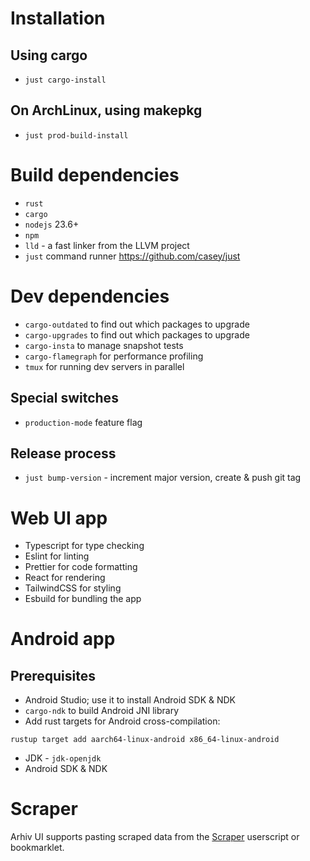 # Installation

## Using cargo
* `just cargo-install`

## On ArchLinux, using makepkg
* `just prod-build-install`

# Build dependencies
* `rust`
* `cargo`
* `nodejs` 23.6+
* `npm`
* `lld` - a fast linker from the LLVM project
* `just` command runner https://github.com/casey/just

# Dev dependencies
* `cargo-outdated` to find out which packages to upgrade
* `cargo-upgrades` to find out which packages to upgrade
* `cargo-insta` to manage snapshot tests
* `cargo-flamegraph` for performance profiling
* `tmux` for running dev servers in parallel

## Special switches
* `production-mode` feature flag

## Release process
* `just bump-version` - increment major version, create & push git tag

# Web UI app
* Typescript for type checking
* Eslint for linting
* Prettier for code formatting
* React for rendering
* TailwindCSS for styling
* Esbuild for bundling the app

# Android app

## Prerequisites
* Android Studio; use it to install Android SDK & NDK
* `cargo-ndk` to build Android JNI library
* Add rust targets for Android cross-compilation:
```
rustup target add aarch64-linux-android x86_64-linux-android
```
* JDK - `jdk-openjdk`
* Android SDK & NDK

# Scraper
Arhiv UI supports pasting scraped data from the [Scraper](https://github.com/mbme/scraper) userscript or bookmarklet.